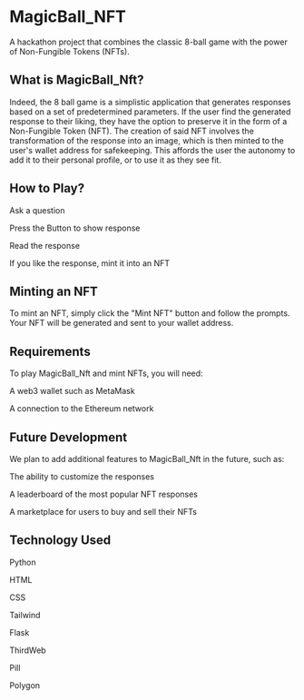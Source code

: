 # MagicBall_NFT
A hackathon project that combines the classic 8-ball game with the power of Non-Fungible Tokens (NFTs).



## What is MagicBall_Nft?

Indeed, the 8 ball game is a simplistic application that generates responses based on a set of predetermined parameters. If the user find the generated response to their liking, they have the option to preserve it in the form of a Non-Fungible Token (NFT). The creation of said NFT involves the transformation of the response into an image, which is then minted to the user's wallet address for safekeeping. This affords the user the autonomy to add it to their personal profile, or to use it as they see fit.
## How to Play?

Ask a question

Press the Button to show response

Read the response

If you like the response, mint it into an NFT
## Minting an NFT

To mint an NFT, simply click the "Mint NFT" button and follow the prompts. Your NFT will be generated and sent to your wallet address.


## Requirements

To play MagicBall_Nft and mint NFTs, you will need:

A web3 wallet such as MetaMask

A connection to the Ethereum network

## Future Development

We plan to add additional features to MagicBall_Nft in the future, such as:

The ability to customize the responses

A leaderboard of the most popular NFT responses

A marketplace for users to buy and sell their NFTs
## Technology Used

Python

HTML

CSS

Tailwind

Flask

ThirdWeb

Pill

Polygon

